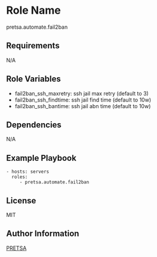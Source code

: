 Role Name
=========

pretsa.automate.fail2ban

Requirements
------------

N/A

Role Variables
--------------

- fail2ban_ssh_maxretry: ssh jail max retry (default to 3)
- fail2ban_ssh_findtime: ssh jail find time (default to 10w)
- fail2ban_ssh_bantime: ssh jail abn time (default to 10w)

Dependencies
------------

N/A

Example Playbook
----------------

    - hosts: servers
      roles:
         - pretsa.automate.fail2ban

License
-------

MIT

Author Information
------------------

[PRETSA](https://pretsa.dev)
